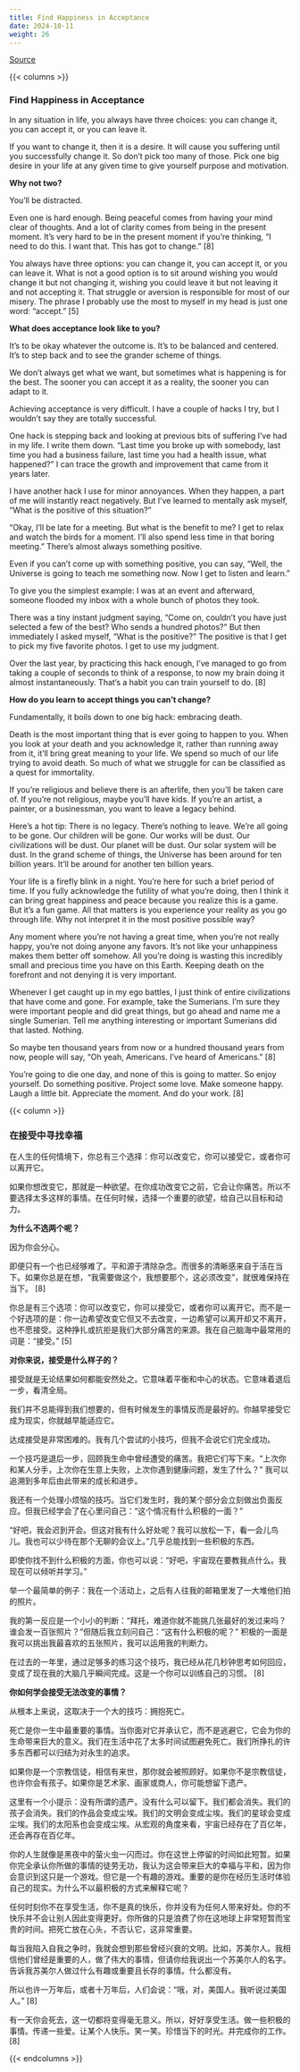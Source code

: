 ```yaml
---
title: Find Happiness in Acceptance
date: 2024-10-11
weight: 26
---
```


[Source](https://www.navalmanack.com/almanack-of-naval-ravikant/find-happiness-in-acceptance)

{{< columns >}}

### Find Happiness in Acceptance

In any situation in life, you always have three choices: you can change it, you can accept it, or you can leave it.

If you want to change it, then it is a desire. It will cause you suffering until you successfully change it. So don’t pick too many of those. Pick one big desire in your life at any given time to give yourself purpose and motivation.

**Why not two?**

You’ll be distracted.

Even one is hard enough. Being peaceful comes from having your mind clear of thoughts. And a lot of clarity comes from being in the present moment. It’s very hard to be in the present moment if you’re thinking, “I need to do this. I want that. This has got to change.” [8]

You always have three options: you can change it, you can accept it, or you can leave it. What is not a good option is to sit around wishing you would change it but not changing it, wishing you could leave it but not leaving it and not accepting it. That struggle or aversion is responsible for most of our misery. The phrase I probably use the most to myself in my head is just one word: “accept.” [5]

**What does acceptance look like to you?**

It’s to be okay whatever the outcome is. It’s to be balanced and centered. It’s to step back and to see the grander scheme of things.

We don’t always get what we want, but sometimes what is happening is for the best. The sooner you can accept it as a reality, the sooner you can adapt to it.

Achieving acceptance is very difficult. I have a couple of hacks I try, but I wouldn’t say they are totally successful.

One hack is stepping back and looking at previous bits of suffering I’ve had in my life. I write them down. “Last time you broke up with somebody, last time you had a business failure, last time you had a health issue, what happened?” I can trace the growth and improvement that came from it years later.

I have another hack I use for minor annoyances. When they happen, a part of me will instantly react negatively. But I’ve learned to mentally ask myself, “What is the positive of this situation?”

“Okay, I’ll be late for a meeting. But what is the benefit to me? I get to relax and watch the birds for a moment. I’ll also spend less time in that boring meeting.” There’s almost always something positive.

Even if you can’t come up with something positive, you can say, “Well, the Universe is going to teach me something now. Now I get to listen and learn.”

To give you the simplest example: I was at an event and afterward, someone flooded my inbox with a whole bunch of photos they took.

There was a tiny instant judgment saying, “Come on, couldn’t you have just selected a few of the best? Who sends a hundred photos?” But then immediately I asked myself, “What is the positive?” The positive is that I get to pick my five favorite photos. I get to use my judgment.

Over the last year, by practicing this hack enough, I’ve managed to go from taking a couple of seconds to think of a response, to now my brain doing it almost instantaneously. That’s a habit you can train yourself to do. [8]

**How do you learn to accept things you can’t change?**

Fundamentally, it boils down to one big hack: embracing death.

Death is the most important thing that is ever going to happen to you. When you look at your death and you acknowledge it, rather than running away from it, it’ll bring great meaning to your life. We spend so much of our life trying to avoid death. So much of what we struggle for can be classified as a quest for immortality.

If you’re religious and believe there is an afterlife, then you’ll be taken care of. If you’re not religious, maybe you’ll have kids. If you’re an artist, a painter, or a businessman, you want to leave a legacy behind.

Here’s a hot tip: There is no legacy. There’s nothing to leave. We’re all going to be gone. Our children will be gone. Our works will be dust. Our civilizations will be dust. Our planet will be dust. Our solar system will be dust. In the grand scheme of things, the Universe has been around for ten billion years. It’ll be around for another ten billion years.

Your life is a firefly blink in a night. You’re here for such a brief period of time. If you fully acknowledge the futility of what you’re doing, then I think it can bring great happiness and peace because you realize this is a game. But it’s a fun game. All that matters is you experience your reality as you go through life. Why not interpret it in the most positive possible way?

Any moment where you’re not having a great time, when you’re not really happy, you’re not doing anyone any favors. It’s not like your unhappiness makes them better off somehow. All you’re doing is wasting this incredibly small and precious time you have on this Earth. Keeping death on the forefront and not denying it is very important.

Whenever I get caught up in my ego battles, I just think of entire civilizations that have come and gone. For example, take the Sumerians. I’m sure they were important people and did great things, but go ahead and name me a single Sumerian. Tell me anything interesting or important Sumerians did that lasted. Nothing.

So maybe ten thousand years from now or a hundred thousand years from now, people will say, “Oh yeah, Americans. I’ve heard of Americans.” [8]

You’re going to die one day, and none of this is going to matter. So enjoy yourself. Do something positive. Project some love. Make someone happy. Laugh a little bit. Appreciate the moment. And do your work. [8]

{{< column >}}

### 在接受中寻找幸福

在人生的任何情境下，你总有三个选择：你可以改变它，你可以接受它，或者你可以离开它。

如果你想改变它，那就是一种欲望。在你成功改变它之前，它会让你痛苦。所以不要选择太多这样的事情。在任何时候，选择一个重要的欲望，给自己以目标和动力。

**为什么不选两个呢？**

因为你会分心。

即便只有一个也已经够难了。平和源于清除杂念。而很多的清晰感来自于活在当下。如果你总是在想，“我需要做这个，我想要那个，这必须改变”，就很难保持在当下。 [8]

你总是有三个选项：你可以改变它，你可以接受它，或者你可以离开它。而不是一个好选项的是：你一边希望改变它但又不去改变，一边希望可以离开却又不离开，也不愿接受。这种挣扎或抗拒是我们大部分痛苦的来源。我在自己脑海中最常用的词是：“接受。” [5]

**对你来说，接受是什么样子的？**

接受就是无论结果如何都能安然处之。它意味着平衡和中心的状态。它意味着退后一步，看清全局。

我们并不总能得到我们想要的，但有时候发生的事情反而是最好的。你越早接受它成为现实，你就越早能适应它。

达成接受是非常困难的。我有几个尝试的小技巧，但我不会说它们完全成功。

一个技巧是退后一步，回顾我生命中曾经遭受的痛苦。我把它们写下来。“上次你和某人分手，上次你在生意上失败，上次你遇到健康问题，发生了什么？” 我可以追溯到多年后由此带来的成长和进步。

我还有一个处理小烦恼的技巧。当它们发生时，我的某个部分会立刻做出负面反应。但我已经学会了在心里问自己：“这个情况有什么积极的一面？”

“好吧，我会迟到开会。但这对我有什么好处呢？我可以放松一下，看一会儿鸟儿。我也可以少待在那个无聊的会议上。”几乎总能找到一些积极的东西。

即使你找不到什么积极的方面，你也可以说：“好吧，宇宙现在要教我点什么。我现在可以倾听并学习。”

举一个最简单的例子：我在一个活动上，之后有人往我的邮箱里发了一大堆他们拍的照片。

我的第一反应是一个小小的判断：“拜托，难道你就不能挑几张最好的发过来吗？谁会发一百张照片？”但随后我立刻问自己：“这有什么积极的呢？” 积极的一面是我可以挑出我最喜欢的五张照片，我可以运用我的判断力。

在过去的一年里，通过足够多的练习这个技巧，我已经从花几秒钟思考如何回应，变成了现在我的大脑几乎瞬间完成。这是一个你可以训练自己的习惯。 [8]

**你如何学会接受无法改变的事情？**

从根本上来说，这取决于一个大的技巧：拥抱死亡。

死亡是你一生中最重要的事情。当你面对它并承认它，而不是逃避它，它会为你的生命带来巨大的意义。我们在生活中花了太多时间试图避免死亡。我们所挣扎的许多东西都可以归结为对永生的追求。

如果你是一个宗教信徒，相信有来世，那你就会被照顾好。如果你不是宗教信徒，也许你会有孩子。如果你是艺术家、画家或商人，你可能想留下遗产。

这里有一个小提示：没有所谓的遗产。没有什么可以留下。我们都会消失。我们的孩子会消失。我们的作品会变成尘埃。我们的文明会变成尘埃。我们的星球会变成尘埃。我们的太阳系也会变成尘埃。从宏观的角度来看，宇宙已经存在了百亿年，还会再存在百亿年。

你的人生就像是黑夜中的萤火虫一闪而过。你在这世上停留的时间如此短暂。如果你完全承认你所做的事情的徒劳无功，我认为这会带来巨大的幸福与平和，因为你会意识到这只是一个游戏。但它是一个有趣的游戏。重要的是你在经历生活时体验自己的现实。为什么不以最积极的方式来解释它呢？

任何时刻你不在享受生活，你不是真的快乐，你并没有为任何人带来好处。你的不快乐并不会让别人因此变得更好。你所做的只是浪费了你在这地球上非常短暂而宝贵的时间。把死亡放在心头，不否认它，这非常重要。

每当我陷入自我之争时，我就会想到那些曾经兴衰的文明。比如，苏美尔人。我相信他们曾经是重要的人，做了伟大的事情，但请你给我说出一个苏美尔人的名字。告诉我苏美尔人做过什么有趣或重要且长存的事情。什么都没有。

所以也许一万年后，或者十万年后，人们会说：“哦，对，美国人。我听说过美国人。” [8]

有一天你会死去，这一切都将变得毫无意义。所以，好好享受生活。做一些积极的事情。传递一些爱。让某个人快乐。笑一笑。珍惜当下的时光。并完成你的工作。 [8]

{{< endcolumns >}}
